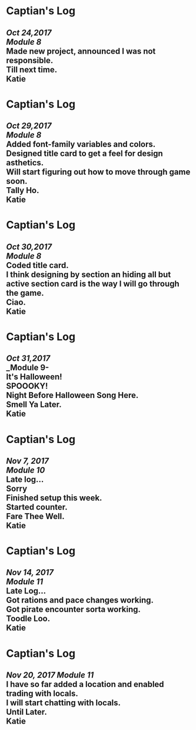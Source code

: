 # Captian's Log  
_Oct 24,2017_  
_Module 8_  
Made new project, announced I was not responsible.  
Till next time.  
Katie  
---

# Captian's Log   
_Oct 29,2017_   
_Module 8_   
Added font-family variables and colors.   
Designed title card to get a feel for design asthetics.    
Will start figuring out how to move through game soon.   
Tally Ho.   
Katie   
---

# Captian's Log   
_Oct 30,2017_   
_Module 8_   
Coded title card.   
I think designing by section an hiding all but active section card is the way I will go through the game.   
Ciao.   
Katie   
---

# Captian's Log   
_Oct 31,2017_   
_Module 9-   
It's Halloween!   
SPOOOKY!   
Night Before Halloween Song Here.   
Smell Ya Later.   
Katie    
---   

# Captian's Log   
_Nov 7, 2017_   
_Module 10_   
Late log...   
Sorry   
Finished setup this week.   
Started counter.   
Fare Thee Well.   
Katie   
---   

# Captian's Log  
_Nov 14, 2017_   
_Module 11_   
Late Log...   
Got rations and pace changes working.   
Got pirate encounter sorta working.   
Toodle Loo.   
Katie   
---   

# Captian's Log   
_Nov 20, 2017_
_Module 11_   
I have so far added a location and enabled trading with locals.   
I will start chatting with locals.   
Until Later.   
Katie   
---   
